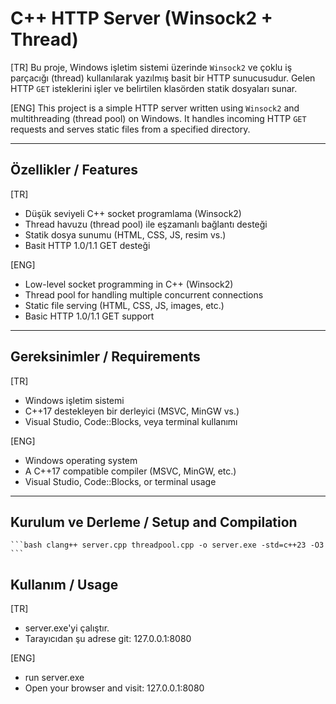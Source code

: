 # C++ HTTP Server (Winsock2 + Thread)
[TR]
Bu proje, Windows işletim sistemi üzerinde `Winsock2` ve çoklu iş parçacığı (thread) kullanılarak yazılmış basit bir HTTP sunucusudur. Gelen HTTP `GET` isteklerini işler ve belirtilen klasörden statik dosyaları sunar.

[ENG]
This project is a simple HTTP server written using `Winsock2` and multithreading (thread pool) on Windows. It handles incoming HTTP `GET` requests and serves static files from a specified directory.

---

## Özellikler / Features
[TR]
- Düşük seviyeli C++ socket programlama (Winsock2)
- Thread havuzu (thread pool) ile eşzamanlı bağlantı desteği
- Statik dosya sunumu (HTML, CSS, JS, resim vs.)
- Basit HTTP 1.0/1.1 GET desteği

[ENG]
- Low-level socket programming in C++ (Winsock2)
- Thread pool for handling multiple concurrent connections
- Static file serving (HTML, CSS, JS, images, etc.)
- Basic HTTP 1.0/1.1 GET support

---

## Gereksinimler / Requirements
[TR]
- Windows işletim sistemi
- C++17 destekleyen bir derleyici (MSVC, MinGW vs.)
- Visual Studio, Code::Blocks, veya terminal kullanımı

[ENG]
- Windows operating system
- A C++17 compatible compiler (MSVC, MinGW, etc.)
- Visual Studio, Code::Blocks, or terminal usage

---

## Kurulum ve Derleme / Setup and Compilation

<pre><code>```bash clang++ server.cpp threadpool.cpp -o server.exe -std=c++23 -O3 ``` </code></pre>


## Kullanım / Usage

[TR]
- server.exe'yi çalıştır.
- Tarayıcıdan şu adrese git: 127.0.0.1:8080


[ENG]
- run server.exe
- Open your browser and visit: 127.0.0.1:8080




